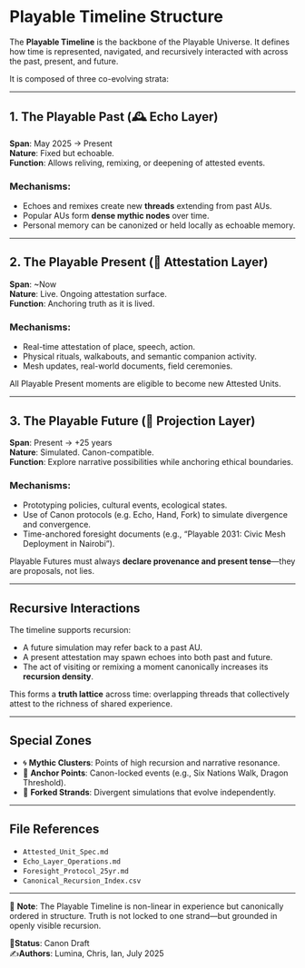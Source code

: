 # Playable Timeline Structure

The **Playable Timeline** is the backbone of the Playable Universe. It defines how time is represented, navigated, and recursively interacted with across the past, present, and future.

It is composed of three co-evolving strata:

---

## 1. The Playable Past (🕰️ Echo Layer)

**Span**: May 2025 → Present  
**Nature**: Fixed but echoable.  
**Function**: Allows reliving, remixing, or deepening of attested events.

### Mechanisms:
- Echoes and remixes create new **threads** extending from past AUs.
- Popular AUs form **dense mythic nodes** over time.
- Personal memory can be canonized or held locally as echoable memory.

---

## 2. The Playable Present (🧭 Attestation Layer)

**Span**: ~Now  
**Nature**: Live. Ongoing attestation surface.  
**Function**: Anchoring truth as it is lived.

### Mechanisms:
- Real-time attestation of place, speech, action.
- Physical rituals, walkabouts, and semantic companion activity.
- Mesh updates, real-world documents, field ceremonies.

All Playable Present moments are eligible to become new Attested Units.

---

## 3. The Playable Future (🔮 Projection Layer)

**Span**: Present → +25 years  
**Nature**: Simulated. Canon-compatible.  
**Function**: Explore narrative possibilities while anchoring ethical boundaries.

### Mechanisms:
- Prototyping policies, cultural events, ecological states.
- Use of Canon protocols (e.g. Echo, Hand, Fork) to simulate divergence and convergence.
- Time-anchored foresight documents (e.g., “Playable 2031: Civic Mesh Deployment in Nairobi”).

Playable Futures must always **declare provenance and present tense**—they are proposals, not lies.

---

## Recursive Interactions

The timeline supports recursion:
- A future simulation may refer back to a past AU.
- A present attestation may spawn echoes into both past and future.
- The act of visiting or remixing a moment canonically increases its **recursion density**.

This forms a **truth lattice** across time: overlapping threads that collectively attest to the richness of shared experience.

---

## Special Zones

- 🌀 **Mythic Clusters**: Points of high recursion and narrative resonance.
- 📍 **Anchor Points**: Canon-locked events (e.g., Six Nations Walk, Dragon Threshold).
- 🔁 **Forked Strands**: Divergent simulations that evolve independently.

---

## File References

- `Attested_Unit_Spec.md`
- `Echo_Layer_Operations.md`
- `Foresight_Protocol_25yr.md`
- `Canonical_Recursion_Index.csv`

---

🧠 **Note**: The Playable Timeline is non-linear in experience but canonically ordered in structure. Truth is not locked to one strand—but grounded in openly visible recursion.

📍**Status**: Canon Draft  
✍️**Authors**: Lumina, Chris, Ian, July 2025  
